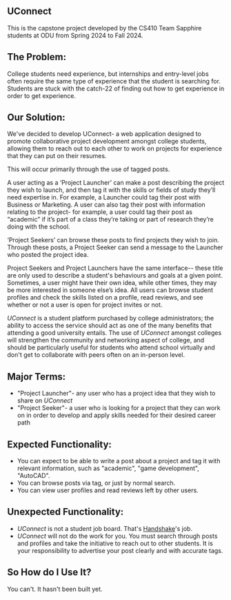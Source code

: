 ## UConnect
This is the capstone project developed by the CS410 Team Sapphire students at ODU from Spring 2024 to Fall 2024.

## The Problem:

College students need experience, but internships and entry-level jobs often require the same type of experience that the student is searching for. Students are stuck with the catch-22 of finding out how to get experience in order to get experience.


## Our Solution:
We've decided to develop UConnect- a web application designed to promote collaborative project development amongst college students, allowing them to reach out to each other to work on projects for experience that they can put on their resumes.

This will occur primarily through the use of tagged posts.

A user acting as a ‘Project Launcher’ can make a post describing the project they wish to launch, and then tag it with the skills or fields of study they’ll need expertise in. For example, a Launcher could tag their post with Business or Marketing. A user can also tag their post with information relating to the project- for example, a user could tag their post as “academic” if it’s part of a class they’re taking or part of research they’re doing with the school.

‘Project Seekers’ can browse these posts to find projects they wish to join. Through these posts, a Project Seeker can send a message to the Launcher who posted the project idea.

Project Seekers and Project Launchers have the same interface-- these title are only used to describe a student's behaviours and goals at a given point. Sometimes, a user might have their own idea, while other times, they may be more interested in someone else’s idea. All users can browse student profiles and check the skills listed on a profile, read reviews, and see whether or not a user is open for project invites or not.

*UConnect* is a student platform purchased by college administrators; the ability to access the service should act as one of the many benefits that attending a good university entails. The use of *UConnect* amongst colleges will strengthen the community and networking aspect of college, and should be particularly useful for students who attend school virtually and don't get to collaborate with peers often on an in-person level.


## Major Terms:
- "Project Launcher"- any user who has a project idea that they wish to share on *UConnect*
- "Project Seeker"- a user who is looking for a project that they can work on in order to develop and apply skills needed for their desired career path


## Expected Functionality:
- You can expect to be able to write a post about a project and tag it with relevant information, such as "academic", "game development", "AutoCAD".
- You can browse posts via tag, or just by normal search.
- You can view user profiles and read reviews left by other users.


## Unexpected Functionality:
- *UConnect* is not a student job board. That's [Handshake](https://joinhandshake.com/)'s job.
- *UConnect* will not do the work for you. You must search through posts and profiles and take the initiative to reach out to other students. It is your responsibility to advertise your post clearly and with accurate tags.

## So How do I Use It?
You can't. It hasn't been built yet.
